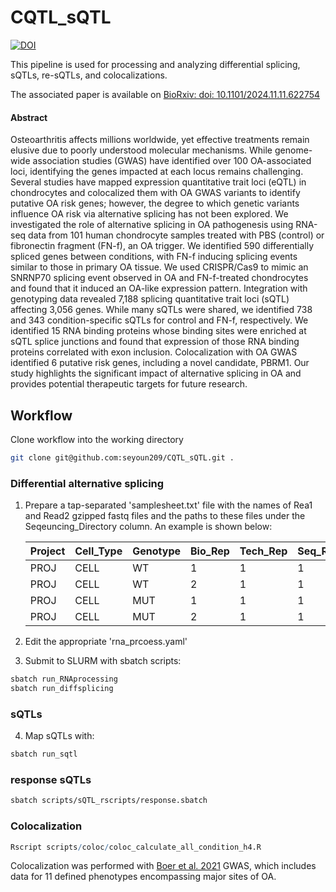 # CQTL_sQTL
[![DOI](https://zenodo.org/badge/748754087.svg)](https://doi.org/10.5281/zenodo.15875183)

This pipeline is used for processing and analyzing differential splicing, sQTLs, re-sQTLs, and colocalizations.

The associated paper is available on [BioRxiv: doi: 10.1101/2024.11.11.622754](https://www.biorxiv.org/content/10.1101/2024.11.11.622754v1)
#### Abstract
Osteoarthritis affects millions worldwide, yet effective treatments remain elusive due to poorly understood molecular mechanisms. While genome-wide association studies (GWAS) have identified over 100 OA-associated loci, identifying the genes impacted at each locus remains challenging. Several studies have mapped expression quantitative trait loci (eQTL) in chondrocytes and colocalized them with OA GWAS variants to identify putative OA risk genes; however, the degree to which genetic variants influence OA risk via alternative splicing has not been explored. We investigated the role of alternative splicing in OA pathogenesis using RNA-seq data from 101 human chondrocyte samples treated with PBS (control) or fibronectin fragment (FN-f), an OA trigger. We identified 590 differentially spliced genes between conditions, with FN-f inducing splicing events similar to those in primary OA tissue. We used CRISPR/Cas9 to mimic an SNRNP70 splicing event observed in OA and FN-f-treated chondrocytes and found that it induced an OA-like expression pattern. Integration with genotyping data revealed 7,188 splicing quantitative trait loci (sQTL) affecting 3,056 genes. While many sQTLs were shared, we identified 738 and 343 condition-specific sQTLs for control and FN-f, respectively. We identified 15 RNA binding proteins whose binding sites were enriched at sQTL splice junctions and found that expression of those RNA binding proteins correlated with exon inclusion. Colocalization with OA GWAS identified 6 putative risk genes, including a novel candidate, PBRM1. Our study highlights the significant impact of alternative splicing in OA and provides potential therapeutic targets for future research.

## Workflow

Clone workflow into the working directory

```bash
git clone git@github.com:seyoun209/CQTL_sQTL.git .
```
### Differential alternative splicing

1. Prepare a tap-separated 'samplesheet.txt' file with the names of Rea1 and Read2 gzipped fastq files and the paths to these files under the Seqeuncing_Directory column. An example is shown below:

	| Project   | Cell_Type | Genotype	| Bio_Rep	| Tech_Rep	| Seq_Rep	| Read1 | Read2 | Sequencing_Directory |
	|---------|-----------|----------|---------|----------|---------|-------------------|-------------------|---------------------------| 
	| PROJ  | CELL  | WT	| 1 | 1 | 1 | sample1_R1.fq.gz  | sample1_R2.fq.gz	| /path/to/fastq/directory/ |
	| PROJ  | CELL  | WT	| 2 | 1 | 1 | sample2_R1.fq.gz  | sample2_R2.fq.gz	| /path/to/fastq/directory/ |
	| PROJ  | CELL  | MUT	| 1 | 1 | 1 | sample3_R1.fq.gz  | sample3_R2.fq.gz	| /path/to/fastq/directory/ |
	| PROJ  | CELL  | MUT	| 2 | 1 | 1 | sample4_R1.fq.gz  | sample4_R2.fq.gz	| /path/to/fastq/directory/ |

2. Edit the appropriate 'rna_prcoess.yaml'

3. Submit to SLURM with sbatch scripts:

```bash
sbatch run_RNAprocessing
sbatch run_diffsplicing
```

### sQTLs

4. Map sQTLs with:

```bash
sbatch run_sqtl
```

### response sQTLs

```bash
sbatch scripts/sQTL_rscripts/response.sbatch
```

### Colocalization
```R
Rscript scripts/coloc/coloc_calculate_all_condition_h4.R
```

Colocalization was performed with [Boer et al. 2021](https://www.cell.com/cell/fulltext/S0092-8674(21)00941-7?_returnURL=https%3A%2F%2Flinkinghub.elsevier.com%2Fretrieve%2Fpii%2FS0092867421009417%3Fshowall%3Dtrue) GWAS, which includes data for 11 defined phenotypes encompassing major sites of OA.  

 
